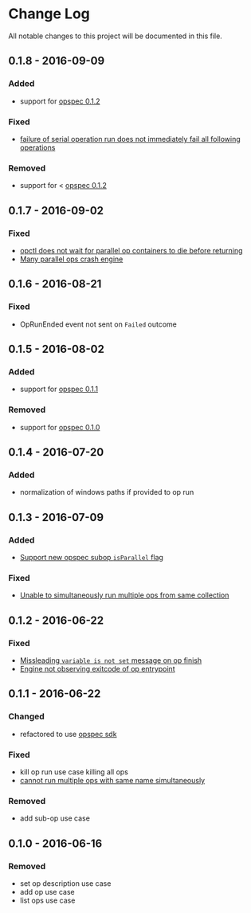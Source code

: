 # Change Log

All notable changes to this project will be documented in this file.

## 0.1.8 - 2016-09-09
### Added
- support for [opspec 0.1.2](https://opspec.io)

### Fixed
- [failure of serial operation run does not immediately fail all following operations](https://github.com/opspec-io/cli/issues/5)

### Removed
- support for < [opspec 0.1.2](https://opspec.io)

## 0.1.7 - 2016-09-02
### Fixed
- [opctl does not wait for parallel op containers to die before returning](https://github.com/opspec-io/cli/issues/8)
- [Many parallel ops crash engine](https://github.com/opspec-io/engine/issues/17)

## 0.1.6 - 2016-08-21
### Fixed
- OpRunEnded event not sent on `Failed` outcome

## 0.1.5 - 2016-08-02
### Added
- support for [opspec 0.1.1](https://opspec.io)

### Removed
- support for [opspec 0.1.0](https://opspec.io)

## 0.1.4 - 2016-07-20
### Added
- normalization of windows paths if provided to op run

## 0.1.3 - 2016-07-09
### Added
- [Support new opspec subop `isParallel` flag](https://github.com/opspec-io/engine/issues/11)

### Fixed
- [Unable to simultaneously run multiple ops from same collection](https://github.com/opspec-io/engine/issues/10)

## 0.1.2 - 2016-06-22
### Fixed
- [Missleading `variable is not set` message on op finish](https://github.com/opspec-io/engine/issues/5)
- [Engine not observing exitcode of op entrypoint](https://github.com/opspec-io/engine/issues/9)

## 0.1.1 - 2016-06-22
### Changed

- refactored to use [opspec sdk](https://github.com/opspec-io/sdk-golang)

### Fixed
- kill op run use case killing all ops
- [cannot run multiple ops with same name simultaneously](https://github.com/opspec-io/engine/issues/8)

### Removed

- add sub-op use case

## 0.1.0 - 2016-06-16
### Removed

- set op description use case
- add op use case
- list ops use case
